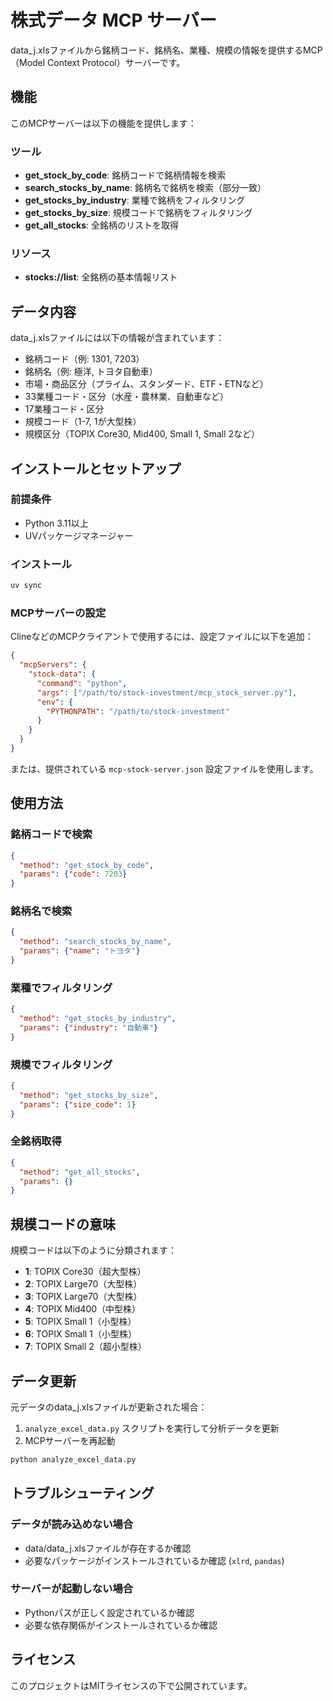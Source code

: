 # 株式データ MCP サーバー

data_j.xlsファイルから銘柄コード、銘柄名、業種、規模の情報を提供するMCP（Model Context Protocol）サーバーです。

## 機能

このMCPサーバーは以下の機能を提供します：

### ツール
- **get_stock_by_code**: 銘柄コードで銘柄情報を検索
- **search_stocks_by_name**: 銘柄名で銘柄を検索（部分一致）
- **get_stocks_by_industry**: 業種で銘柄をフィルタリング
- **get_stocks_by_size**: 規模コードで銘柄をフィルタリング
- **get_all_stocks**: 全銘柄のリストを取得

### リソース
- **stocks://list**: 全銘柄の基本情報リスト

## データ内容

data_j.xlsファイルには以下の情報が含まれています：
- 銘柄コード（例: 1301, 7203）
- 銘柄名（例: 極洋, トヨタ自動車）
- 市場・商品区分（プライム、スタンダード、ETF・ETNなど）
- 33業種コード・区分（水産・農林業、自動車など）
- 17業種コード・区分
- 規模コード（1-7, 1が大型株）
- 規模区分（TOPIX Core30, Mid400, Small 1, Small 2など）

## インストールとセットアップ

### 前提条件
- Python 3.11以上
- UVパッケージマネージャー

### インストール
```bash
uv sync
```

### MCPサーバーの設定

ClineなどのMCPクライアントで使用するには、設定ファイルに以下を追加：

```json
{
  "mcpServers": {
    "stock-data": {
      "command": "python",
      "args": ["/path/to/stock-investment/mcp_stock_server.py"],
      "env": {
        "PYTHONPATH": "/path/to/stock-investment"
      }
    }
  }
}
```

または、提供されている `mcp-stock-server.json` 設定ファイルを使用します。

## 使用方法

### 銘柄コードで検索
```json
{
  "method": "get_stock_by_code",
  "params": {"code": 7203}
}
```

### 銘柄名で検索
```json
{
  "method": "search_stocks_by_name", 
  "params": {"name": "トヨタ"}
}
```

### 業種でフィルタリング
```json
{
  "method": "get_stocks_by_industry",
  "params": {"industry": "自動車"}
}
```

### 規模でフィルタリング
```json
{
  "method": "get_stocks_by_size",
  "params": {"size_code": 1}
}
```

### 全銘柄取得
```json
{
  "method": "get_all_stocks",
  "params": {}
}
```

## 規模コードの意味

規模コードは以下のように分類されます：
- **1**: TOPIX Core30（超大型株）
- **2**: TOPIX Large70（大型株）
- **3**: TOPIX Large70（大型株）
- **4**: TOPIX Mid400（中型株）
- **5**: TOPIX Small 1（小型株）
- **6**: TOPIX Small 1（小型株）
- **7**: TOPIX Small 2（超小型株）

## データ更新

元データのdata_j.xlsファイルが更新された場合：
1. `analyze_excel_data.py` スクリプトを実行して分析データを更新
2. MCPサーバーを再起動

```bash
python analyze_excel_data.py
```

## トラブルシューティング

### データが読み込めない場合
- data/data_j.xlsファイルが存在するか確認
- 必要なパッケージがインストールされているか確認 (`xlrd`, `pandas`)

### サーバーが起動しない場合
- Pythonパスが正しく設定されているか確認
- 必要な依存関係がインストールされているか確認

## ライセンス

このプロジェクトはMITライセンスの下で公開されています。
